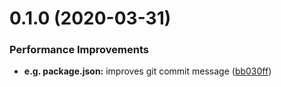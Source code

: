 # 0.1.0 (2020-03-31)


### Performance Improvements

* **e.g. package.json:** improves git commit message ([bb030ff](https://github.com/gywgithub/vue-d3-examples/commit/bb030ffe02b29cb1d1d43b0f81c1d8dc06be59fd))



